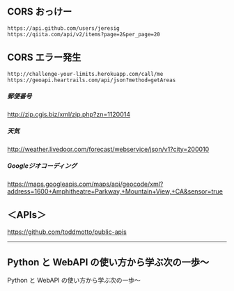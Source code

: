 ## CORS おっけー
```
https://api.github.com/users/jeresig
https://qiita.com/api/v2/items?page=2&per_page=20
```

## CORS エラー発生
```
http://challenge-your-limits.herokuapp.com/call/me
https://geoapi.heartrails.com/api/json?method=getAreas
```

##### 郵便番号
http://zip.cgis.biz/xml/zip.php?zn=1120014  

##### 天気
http://weather.livedoor.com/forecast/webservice/json/v1?city=200010  

##### Googleジオコーディング
https://maps.googleapis.com/maps/api/geocode/xml?address=1600+Amphitheatre+Parkway,+Mountain+View,+CA&sensor=true  


## ＜APIs＞
<https://github.com/toddmotto/public-apis>


_____________________________________________________
## Python と WebAPI の使い方から学ぶ次の一歩〜
Python と WebAPI の使い方から学ぶ次の一歩〜
